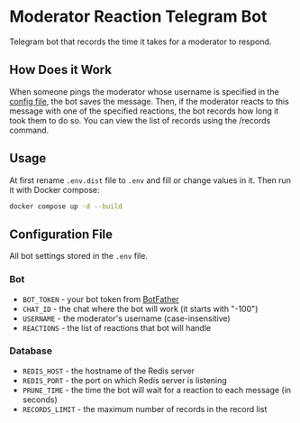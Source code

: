 # Moderator Reaction Telegram Bot

Telegram bot that records the time it takes for a moderator to respond.

## How Does it Work

When someone pings the moderator whose username is specified in the [config file](#configuration-file), the bot saves the message. Then, if the moderator reacts to this message with one of the specified reactions, the bot records how long it took them to do so. You can view the list of records using the /records command.

## Usage

At first rename `.env.dist` file to `.env` and fill or change values in it. Then run it with Docker compose:

```bash
docker compose up -d --build
```

## Configuration File

All bot settings stored in the `.env` file.

### Bot

- `BOT_TOKEN` - your bot token from [BotFather](https://botfather.t.me/)
- `CHAT_ID` - the chat where the bot will work (it starts with "-100")
- `USERNAME` - the moderator's username (case-insensitive)
- `REACTIONS` - the list of reactions that bot will handle

### Database

- `REDIS_HOST` - the hostname of the Redis server
- `REDIS_PORT` - the port on which Redis server is listening
- `PRUNE_TIME` - the time the bot will wait for a reaction to each message (in seconds)
- `RECORDS_LIMIT` - the maximum number of records in the record list
